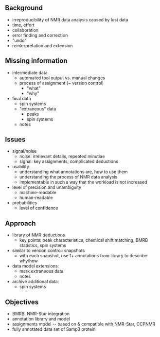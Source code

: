 ## Background

 - irreproducibility of NMR data analysis caused by lost data
 - time, effort
 - collaboration
 - error finding and correction
 - "undo"
 - reinterpretation and extension

## Missing information

 - intermediate data
   * automated tool output vs. manual changes
   * process of assignment (~ version control)
     - "what"
     - "why"
 - final data
   * spin systems
   * "extraneous" data
     - peaks
     - spin systems
   * notes

## Issues

 - signal/noise
   * noise: irrelevant details, repeated minutiae
   * signal: key assignments, complicated deductions
 - usability
   * understanding what annotations are, how to use them
   * understanding the process of NMR data analysis
   * implementable in such a way that the workload is not increased
 - level of precision and unambiguity
   * machine-readable
   * human-readable
 - probabilities
   * level of confidence

## Approach

 - library of NMR deductions
   * key points: peak characteristics, chemical shift 
     matching, BMRB statistics, spin systems
 - similar to version control: snapshots
   * with each snapshot, use 1+ annotations from library to describe why/how
 - data model extensions:
   * mark extraneous data
   * notes
 - archive additional data:
   * spin systems

## Objectives

 - BMRB, NMR-Star integration
 - annotation library and model
 - assignments model -- based on & compatible with NMR-Star, CCPNMR
 - fully annotated data set of Samp3 protein

